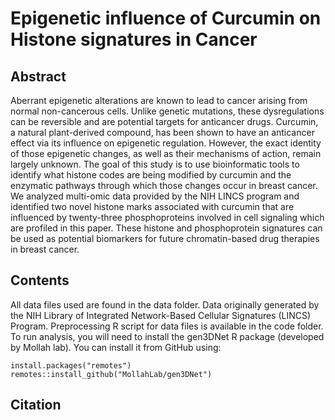 # Epigenetic influence of Curcumin on Histone signatures in Cancer
## Abstract
Aberrant epigenetic alterations are known to lead to cancer arising from normal non-cancerous cells. Unlike genetic mutations, these dysregulations can be reversible and are potential targets for anticancer drugs. Curcumin, a natural plant-derived compound, has been shown to have an anticancer effect via its influence on epigenetic regulation. However, the exact identity of those epigenetic changes, as well as their mechanisms of action, remain largely unknown. The goal of this study is to use bioinformatic tools to identify what histone codes are being modified by curcumin and the enzymatic pathways through which those changes occur in breast cancer. We analyzed multi-omic data provided by the NIH LINCS program and identified two novel histone marks associated with curcumin that are influenced by twenty-three phosphoproteins involved in cell signaling which are profiled in this paper. These histone and phosphoprotein signatures can be used as potential biomarkers for future chromatin-based drug therapies in breast cancer.
## Contents
All data files used are found in the data folder. Data originally generated by the NIH Library of Integrated Network-Based Cellular Signatures (LINCS) Program.
Preprocessing R script for data files is available in the code folder.
To run analysis, you will need to install the gen3DNet R package (developed by Mollah lab). You can install it from GitHub using:
```
install.packages("remotes")
remotes::install_github("MollahLab/gen3DNet")
```
## Citation
